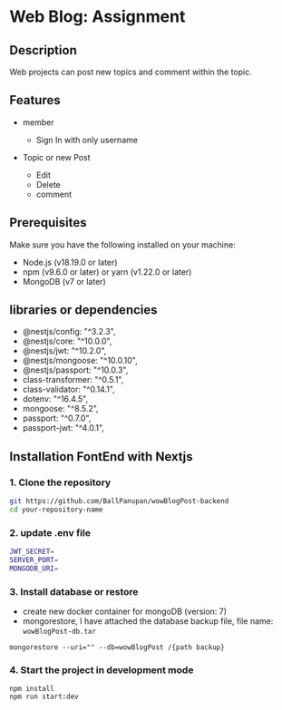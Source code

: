 # Web Blog: Assignment

## Description

Web projects can post new topics and comment within the topic.


## Features

- member 
  - Sign In with only username

- Topic or new Post
  - Edit 
  - Delete
  - comment


## Prerequisites

Make sure you have the following installed on your machine:

- Node.js (v18.19.0 or later)
- npm (v9.6.0 or later) or yarn (v1.22.0 or later)
- MongoDB (v7 or later)

## libraries or dependencies
- @nestjs/config: "^3.2.3",
- @nestjs/core: "^10.0.0",
- @nestjs/jwt: "^10.2.0",
- @nestjs/mongoose: "^10.0.10",
- @nestjs/passport: "^10.0.3",
- class-transformer: "^0.5.1",
- class-validator: "^0.14.1",
- dotenv: "^16.4.5",
- mongoose: "^8.5.2",
- passport: "^0.7.0",
- passport-jwt: "^4.0.1",

## Installation FontEnd with Nextjs

### 1. Clone the repository

```bash
git https://github.com/BallPanupan/wowBlogPost-backend
cd your-repository-name
```

### 2. update .env file 
```bash
JWT_SECRET=
SERVER_PORT=
MONGODB_URI=
```

### 3. Install database or restore
  - create new docker container for mongoDB (version: 7)
  - mongorestore, I have attached the database backup file, file name: `wowBlogPost-db.tar`

```
mongorestore --uri="" --db=wowBlogPost /{path backup}

```

### 4. Start the project in development mode
```
npm install
npm run start:dev                                                
```